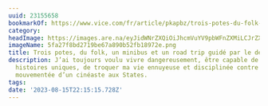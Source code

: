```yaml
---
uuid: 23155658
bookmarkOf: https://www.vice.com/fr/article/pkapbz/trois-potes-du-folk-un-minibus-et-un-road-trip-guide-par-le-destin
category: 
headImage: https://images.are.na/eyJidWNrZXQiOiJhcmVuYV9pbWFnZXMiLCJrZXkiOiIyMzE1NTY1OC9vcmlnaW5hbF81ZmEyN2Y4YmQyNzE5YmU2N2E4OTBiNTJmYjE4OTcyZS5wbmciLCJlZGl0cyI6eyJyZXNpemUiOnsid2lkdGgiOjEyMDAsImhlaWdodCI6MTIwMCwiZml0IjoiaW5zaWRlIiwid2l0aG91dEVubGFyZ2VtZW50Ijp0cnVlfSwid2VicCI6eyJxdWFsaXR5Ijo5MH0sImpwZWciOnsicXVhbGl0eSI6OTB9LCJyb3RhdGUiOm51bGx9fQ==?bc=0
imageName: 5fa27f8bd2719be67a890b52fb18972e.png
title: Trois potes, du folk, un minibus et un road trip guidé par le destin
description: J’ai toujours voulu vivre dangereusement, être capable de raconter des
  histoires uniques, de troquer ma vie ennuyeuse et disciplinée contre celle plus
  mouvementée d’un cinéaste aux States.
tags: 
date: '2023-08-15T22:15:15.728Z'
---
```

